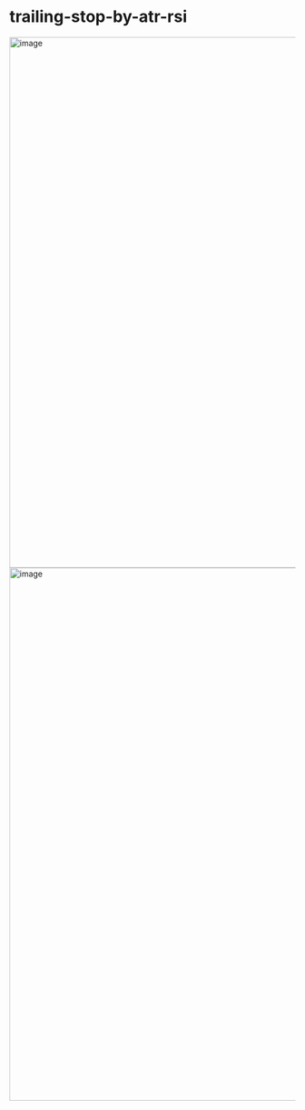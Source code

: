 # trailing-stop-by-atr-rsi
<img width="934" alt="image" src="https://github.com/user-attachments/assets/622176ef-f118-4ebd-880d-e9dadaa1c508">
<img width="938" alt="image" src="https://github.com/user-attachments/assets/f94a0817-30df-4052-882d-e3205fbf770c">

